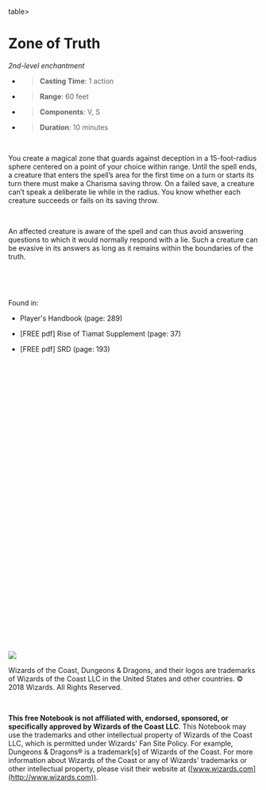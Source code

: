 table><tbody><tr class="odd"><td><h1 id="zone-of-truth"><strong>Zone of Truth</strong></h1><p><em>2nd-level enchantment</em></p><ul><li><blockquote><p><strong>Casting Time</strong>: 1 action</p></blockquote></li><li><blockquote><p><strong>Range</strong>: 60 feet</p></blockquote></li><li><blockquote><p><strong>Components</strong>: V, S</p></blockquote></li><li><blockquote><p><strong>Duration</strong>: 10 minutes</p></blockquote></li></ul><p> </p><p>You create a magical zone that guards against deception in a 15-foot-radius sphere centered on a point of your choice within range. Until the spell ends, a creature that enters the spell’s area for the first time on a turn or starts its turn there must make a Charisma saving throw. On a failed save, a creature can’t speak a deliberate lie while in the radius. You know whether each creature succeeds or fails on its saving throw.</p><p> </p><p>An affected creature is aware of the spell and can thus avoid answering questions to which it would normally respond with a lie. Such a creature can be evasive in its answers as long as it remains within the boundaries of the truth.</p><p> </p></td></tr></tbody></table>

 

Found in:

-   Player's Handbook (page: 289)

-   \[FREE pdf\] Rise of Tiamat Supplement (page: 37)

-   \[FREE pdf\] SRD (page: 193)

 

 

 

 

 

 

 

 

 

 

 

##  

 

 

 

 

 

 

![](tmp\media\image1.png)

Wizards of the Coast, Dungeons & Dragons, and their logos are trademarks of Wizards of the Coast LLC in the United States and other countries. © 2018 Wizards. All Rights Reserved.

 

**This free Notebook is not affiliated with, endorsed, sponsored, or specifically approved by Wizards of the Coast LLC**. This Notebook may use the trademarks and other intellectual property of Wizards of the Coast LLC, which is permitted under Wizards' Fan Site Policy. For example, Dungeons & Dragons® is a trademark\[s\] of Wizards of the Coast. For more information about Wizards of the Coast or any of Wizards' trademarks or other intellectual property, please visit their website at ([www.wizards.com](http://www.wizards.com)).
